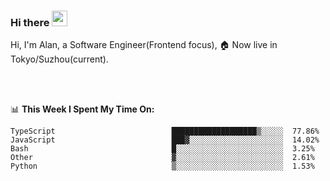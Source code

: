### Hi there <img src="https://media.giphy.com/media/hvRJCLFzcasrR4ia7z/giphy.gif" width="25px">

<!-- ![visitors](https://visitor-badge.glitch.me/badge?page_id=dislfyer.dislfyer) -->

Hi, I'm Alan, a Software Engineer(Frontend focus), 🏠 Now live in Tokyo/Suzhou(current).

<br/>
<br/>

📊 **This Week I Spent My Time On:**


<!--START_SECTION:waka-->

```text
TypeScript                          ███████████████████▒░░░░░  77.86%
JavaScript                          ███▓░░░░░░░░░░░░░░░░░░░░░  14.02%
Bash                                █░░░░░░░░░░░░░░░░░░░░░░░░  3.25%
Other                               ▓░░░░░░░░░░░░░░░░░░░░░░░░  2.61%
Python                              ▒░░░░░░░░░░░░░░░░░░░░░░░░  1.53%
```

<!--END_SECTION:waka-->

<!--
**About Me:**
 -->
